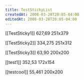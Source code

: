 ```yaml
---
title: TestStickyList
createdAt: 2008-03-28T20:05-04:00
editedAt: 2008-03-28T20:05-04:00
---
```


[[TestSticky1]] 627,69 251x379

[[TestSticky2]] 334,275 251x312

[[TestSticky3]] 63,90 200x200

[[test1]] 352,53 172x154

[[testcool]] 55,461 200x200


